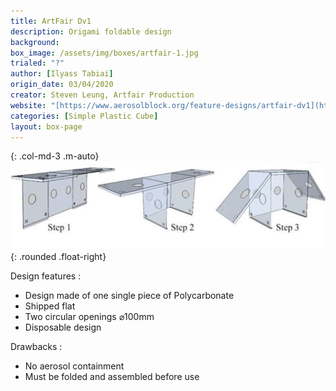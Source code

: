 ```yaml
---
title: ArtFair Dv1
description: Origami foldable design
background: 
box_image: /assets/img/boxes/artfair-1.jpg
trialed: "?"
author: [Ilyass Tabiai]
origin_date: 03/04/2020
creator: Steven Leung, Artfair Production
website: "[https://www.aerosolblock.org/feature-designs/artfair-dv1](https://www.aerosolblock.org/feature-designs/artfair-dv1)"
categories: [Simple Plastic Cube]
layout: box-page
---
```


{: .col-md-3 .m-auto}
![alt text](/assets/img/boxes/artfair-1.jpg)
{: .rounded .float-right}

Design features :
* Design made of one single piece of Polycarbonate
* Shipped flat
* Two circular openings ⌀100mm
* Disposable design


Drawbacks :
* No aerosol containment 
* Must be folded and assembled before use



